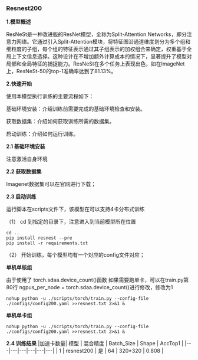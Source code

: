###  Resnest200 


**1.模型概述** 

ResNeSt是一种改进版的ResNet模型，全称为Split-Attention Networks，即分注意力网络。它通过引入Split-Attention模块，将特征图沿通道维度划分为多个组和细粒度的子组，每个组的特征表示通过其子组表示的加权组合来确定，权重基于全局上下文信息选择。这种设计在不增加额外计算成本的情况下，显著提升了模型对局部和全局特征的捕捉能力。ResNeSt在多个任务上表现出色，如在ImageNet上，ResNeSt-50的top-1准确率达到了81.13%。

**2.快速开始**

使用本模型执行训练的主要流程如下：

基础环境安装：介绍训练前需要完成的基础环境检查和安装。

获取数据集：介绍如何获取训练所需的数据集。

启动训练：介绍如何运行训练。

**2.1 基础环境安装**

注意激活自身环境

**2.2 获取数据集**

Imagenet数据集可以在官网进行下载；


**2.3 启动训练**

运行脚本在scripts文件下，该模型在可以支持4卡分布式训练

（1） cd 到指定的目录下，注意进入到当前模型所在位置

    cd ..
    pip install resnest --pre
    pip install -r requirements.txt

（2） 开始训练，每个模型均有一个对应的config文件对应；

**单机单核组**

由于使用了 torch.sdaa.device_count()函数
如果需要跑单卡，可以在train.py第80行 ngpus_per_node = torch.sdaa.device_count()进行修改，修改为1
    

    nohup python -u ./scripts/torch/train.py --config-file ./configs/config200.yaml >>resnest.txt 2>&1 &

**单机单卡组**

    nohup python -u ./scripts/torch/train.py --config-file ./configs/config200.yaml >>resnest.txt 2>&1 &

**2.4 训练结果**
|加速卡数量| 模型  |  混合精度 | Batch_Size  |  Shape |  AccTop1 |
|---|---|---|---|---|---|
|  1 | resnest200 |  是 |  64 |  320*320 | 0.808  |




